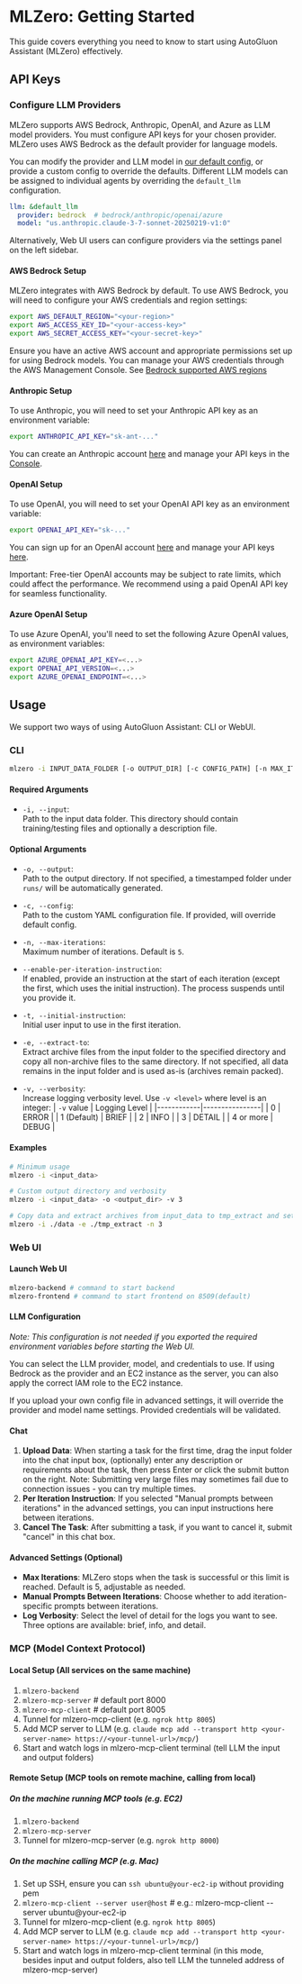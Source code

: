 # MLZero: Getting Started

This guide covers everything you need to know to start using AutoGluon Assistant (MLZero) effectively.

## API Keys

### Configure LLM Providers
MLZero supports AWS Bedrock, Anthropic, OpenAI, and Azure as LLM model providers. You must configure API keys for your chosen provider. MLZero uses AWS Bedrock as the default provider for language models.

You can modify the provider and LLM model in [our default config](https://github.com/FANGAreNotGnu/autogluon-assistant/blob/main/src/autogluon/assistant/configs/default.yaml), or provide a custom config to override the defaults. Different LLM models can be assigned to individual agents by overriding the `default_llm` configuration.

```yaml
llm: &default_llm
  provider: bedrock  # bedrock/anthropic/openai/azure
  model: "us.anthropic.claude-3-7-sonnet-20250219-v1:0"
```

Alternatively, Web UI users can configure providers via the settings panel on the left sidebar.

#### AWS Bedrock Setup
MLZero integrates with AWS Bedrock by default. To use AWS Bedrock, you will need to configure your AWS credentials and region settings:

```bash
export AWS_DEFAULT_REGION="<your-region>"
export AWS_ACCESS_KEY_ID="<your-access-key>"
export AWS_SECRET_ACCESS_KEY="<your-secret-key>"
```

Ensure you have an active AWS account and appropriate permissions set up for using Bedrock models. You can manage your AWS credentials through the AWS Management Console. See [Bedrock supported AWS regions](https://docs.aws.amazon.com/bedrock/latest/userguide/models-regions.html)

#### Anthropic Setup
To use Anthropic, you will need to set your Anthropic API key as an environment variable:

```bash
export ANTHROPIC_API_KEY="sk-ant-..."
```
You can create an Anthropic account [here](https://console.anthropic.com/) and manage your API keys in the [Console](https://console.anthropic.com/keys).

#### OpenAI Setup
To use OpenAI, you will need to set your OpenAI API key as an environment variable:

```bash
export OPENAI_API_KEY="sk-..."
```

You can sign up for an OpenAI account [here](https://platform.openai.com/) and manage your API keys [here](https://platform.openai.com/account/api-keys).

Important: Free-tier OpenAI accounts may be subject to rate limits, which could affect the performance. We recommend using a paid OpenAI API key for seamless functionality.

#### Azure OpenAI Setup
To use Azure OpenAI, you'll need to set the following Azure OpenAI values, as environment variables:
```bash
export AZURE_OPENAI_API_KEY=<...>
export OPENAI_API_VERSION=<...>
export AZURE_OPENAI_ENDPOINT=<...>
```

## Usage

We support two ways of using AutoGluon Assistant: CLI or WebUI.

### CLI

```bash
mlzero -i INPUT_DATA_FOLDER [-o OUTPUT_DIR] [-c CONFIG_PATH] [-n MAX_ITERATIONS] [--ENABLE-PER-ITERATION-INSTRUCTION] [-t --INITIAL-INSTRUCTION] [-e EXTRACT_TO] [-v VERBOSITY_LEVEL]
```

#### Required Arguments

- `-i, --input`:  
  Path to the input data folder. This directory should contain training/testing files and optionally a description file.

#### Optional Arguments

- `-o, --output`:  
  Path to the output directory. If not specified, a timestamped folder under `runs/` will be automatically generated.

- `-c, --config`:  
  Path to the custom YAML configuration file. If provided, will override default config.

- `-n, --max-iterations`:  
  Maximum number of iterations. Default is `5`.

- `--enable-per-iteration-instruction`:  
  If enabled, provide an instruction at the start of each iteration (except the first, which uses the initial instruction). The process suspends until you provide it.

- `-t, --initial-instruction`:  
  Initial user input to use in the first iteration.

- `-e, --extract-to`:  
  Extract archive files from the input folder to the specified directory and copy all non-archive files to the same directory. If not specified, all data remains in the input folder and is used as-is (archives remain packed).

- `-v, --verbosity`:  
  Increase logging verbosity level. Use `-v <level>` where level is an integer:
  | `-v` value | Logging Level |
  |------------|----------------|
  | 0 | ERROR |
  | 1 (Default) | BRIEF |
  | 2 | INFO |
  | 3 | DETAIL |
  | 4 or more | DEBUG |

#### Examples

```bash
# Minimum usage
mlzero -i <input_data>

# Custom output directory and verbosity
mlzero -i <input_data> -o <output_dir> -v 3

# Copy data and extract archives from input_data to tmp_extract and set max iteration to 3
mlzero -i ./data -e ./tmp_extract -n 3

```

### Web UI

#### Launch Web UI
```bash
mlzero-backend # command to start backend
mlzero-frontend # command to start frontend on 8509(default)
```

#### LLM Configuration
*Note: This configuration is not needed if you exported the required environment variables before starting the Web UI.*

You can select the LLM provider, model, and credentials to use. If using Bedrock as the provider and an EC2 instance as the server, you can also apply the correct IAM role to the EC2 instance.

If you upload your own config file in advanced settings, it will override the provider and model name settings. Provided credentials will be validated.

#### Chat
1. **Upload Data**: When starting a task for the first time, drag the input folder into the chat input box, (optionally) enter any description or requirements about the task, then press Enter or click the submit button on the right. Note: Submitting very large files may sometimes fail due to connection issues - you can try multiple times.
2. **Per Iteration Instruction**: If you selected "Manual prompts between iterations" in the advanced settings, you can input instructions here between iterations.
3. **Cancel The Task**: After submitting a task, if you want to cancel it, submit "cancel" in this chat box.

#### Advanced Settings (Optional)
- **Max Iterations**: MLZero stops when the task is successful or this limit is reached. Default is 5, adjustable as needed.
- **Manual Prompts Between Iterations**: Choose whether to add iteration-specific prompts between iterations.
- **Log Verbosity**: Select the level of detail for the logs you want to see. Three options are available: brief, info, and detail.

### MCP (Model Context Protocol)

#### Local Setup (All services on the same machine)

1. `mlzero-backend`
2. `mlzero-mcp-server` # default port 8000
3. `mlzero-mcp-client` # default port 8005
4. Tunnel for mlzero-mcp-client (e.g. `ngrok http 8005`)
5. Add MCP server to LLM (e.g. `claude mcp add --transport http <your-server-name> https://<your-tunnel-url>/mcp/`)
6. Start and watch logs in mlzero-mcp-client terminal (tell LLM the input and output folders)

#### Remote Setup (MCP tools on remote machine, calling from local)

##### On the machine running MCP tools (e.g. EC2)

1. `mlzero-backend`
2. `mlzero-mcp-server`
3. Tunnel for mlzero-mcp-server (e.g. `ngrok http 8000`)

##### On the machine calling MCP (e.g. Mac)

1. Set up SSH, ensure you can `ssh ubuntu@your-ec2-ip` without providing pem
2. `mlzero-mcp-client --server user@host` # e.g.: mlzero-mcp-client --server ubuntu@your-ec2-ip
3. Tunnel for mlzero-mcp-client (e.g. `ngrok http 8005`)
4. Add MCP server to LLM (e.g. `claude mcp add --transport http <your-server-name> https://<your-tunnel-url>/mcp/`)
5. Start and watch logs in mlzero-mcp-client terminal (in this mode, besides input and output folders, also tell LLM the tunneled address of mlzero-mcp-server)
